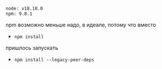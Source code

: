 ```
node: v18.18.0
npm: 9.8.1
```

npm возможно меньше надо, в идеале, потому что вместо

- `npm install`

пришлось запускать

- `npm install --legacy-peer-deps`
